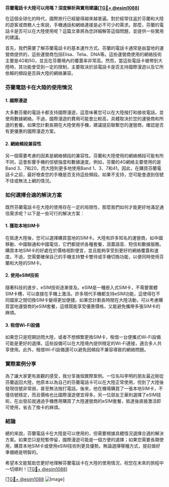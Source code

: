 **芬蘭電話卡大陸可以用嗎？深度解析與實用建議[[TG💪+ @esim1088](https://t.me/s/esim1088)]**

在這個全球化的時代，國際旅行已經變得越來越普遍。對於經常往返於芬蘭和大陸的遊客或商務人士來說，手機通話和網絡連接是必不可少的需求。那麼，芬蘭的電話卡是否可以在大陸使用呢？這篇文章將為您詳細解答這個問題，並提供一些實用的建議。

首先，我們需要了解芬蘭電話卡的基本運作方式。芬蘭的電話卡通常是由當地的運營商提供的，這些運營商包括Elisa、Telia、DNA等。這些運營商使用的網絡技術主要是4G和5G，並且在芬蘭境內的覆蓋率非常高。然而，當這些電話卡被帶到大陸時，其功能會受到一定的限制，主要取決於該電話卡是否支持國際漫遊以及它所依賴的頻段是否與大陸的網絡兼容。

### 芬蘭電話卡在大陸的使用情況

#### 1. 國際漫遊
大多數芬蘭的電話卡都支持國際漫遊，這意味著您可以在大陸撥打和接收電話，並使用數據網絡。不過，國際漫遊的費用可能會比較高，具體取決於您的運營商和所選的套餐。如果您計劃長期在大陸使用手機，建議提前聯繫您的運營商，確認是否有更優惠的國際漫遊方案。

#### 2. 網絡頻段兼容性
另一個需要考慮的因素是網絡頻段的兼容性。芬蘭和大陸使用的網絡頻段可能有所不同，這會影響手機的信號強度和數據速度。例如，芬蘭的4G網絡主要使用的是Band 3、7和20，而大陸則更多地使用Band 1、3、7和41。因此，在購買芬蘭電話卡之前，最好檢查您的手機是否支持這些頻段。如果不支持，您可能會遇到信號不佳或無法上網的情況。

### 如何選擇合適的解決方案

既然芬蘭電話卡在大陸的使用存在一定的局限性，那麼我們如何才能更好地滿足通信需求呢？以下是一些可行的解決方案：

#### 1. 獲取本地SIM卡
在抵達大陸後，您可以選擇購買當地的SIM卡。大陸有許多知名的運營商，如中國移動、中國聯通和中國電信，它們都提供各種套餐，涵蓋語音、短信和數據服務。購買本地SIM卡的好處在於價格相對便宜，並且能夠享受到更好的網絡覆蓋和速度。不過，您需要確保自己的手機支持雙卡雙待或手機切換功能，以便同時使用芬蘭和大陸的SIM卡。

#### 2. 使用eSIM技術
隨著科技的進步，eSIM技術逐漸普及。eSIM是一種嵌入式SIM卡，不需要實體SIM卡槽，可以直接在手機上激活。許多現代手機都支持eSIM功能，這使得在不同國家之間切換SIM卡變得更加便捷。如果您計劃長時間在大陸活動，可以考慮購買當地運營商的eSIM套餐，這樣既能享受優惠價格，又能避免攜帶多張SIM卡的麻煩。

#### 3. 租借Wi-Fi設備
如果您只是短期訪問大陸，或者不想頻繁更換SIM卡，租借一台便攜式Wi-Fi設備可能是更好的選擇。這些設備可以在大陸境內提供穩定的Wi-Fi連接，適合多人共享使用。此外，租借Wi-Fi設備還可以避免因頻段不兼容導致的網絡問題。

### 實際案例分享

為了讓大家更有直觀的感受，我分享幾個實際案例。一位名叫李明的朋友最近剛從芬蘭返回大陸，他原本以為自己的芬蘭電話卡可以在大陸正常使用，但到了大陸後發現信號非常弱，甚至無法撥打電話。後來，他在機場購買了一張本地SIM卡，不僅信號穩定，而且價格也比國際漫遊便宜得多。另一位朋友王華則選擇了eSIM技術，在出發前就通過手機應用購買了大陸運營商的eSIM套餐，抵達後直接激活即可使用，省去了換卡的麻煩。

### 結論

總的來說，芬蘭電話卡在大陸是可以使用的，但需要根據具體情況選擇合適的解決方案。如果您只是短暫停留，國際漫遊可能是一個方便的選擇；如果您需要長期使用，購買本地SIM卡或使用eSIM技術則更具優勢。無論選擇哪種方式，提前做好準備總是明智的。

希望本文能幫助您更好地理解芬蘭電話卡在大陸的使用情況，祝您在未來的旅程中一切順利！[[TG💪+ @esim1088](https://t.me/s/esim1088)]

[[TG💪+ @esim1088](https://t.me/s/esim1088) ![Image](https://i.postimg.cc/4NQfJmqS/Snipaste-2025-05-13-00-14-12.png)]